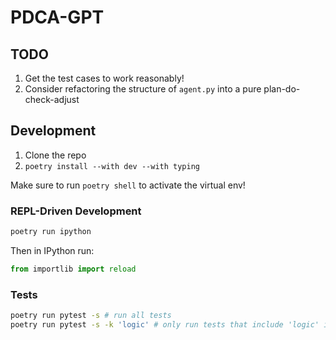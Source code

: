 # PDCA-GPT

## TODO

1. Get the test cases to work reasonably!
2. Consider refactoring the structure of `agent.py` into a pure plan-do-check-adjust

## Development

1. Clone the repo
2. `poetry install --with dev --with typing`

Make sure to run `poetry shell` to activate the virtual env!

### REPL-Driven Development

```bash
poetry run ipython
```

Then in IPython run:

```python
from importlib import reload
```

### Tests

```bash
poetry run pytest -s # run all tests
poetry run pytest -s -k 'logic' # only run tests that include 'logic' in the function name
```

